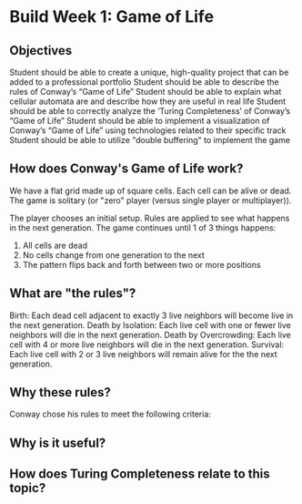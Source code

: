 # Build Week 1: Game of Life

## Objectives

Student should be able to create a unique, high-quality project that can be added to a professional portfolio
Student should be able to describe the rules of Conway’s “Game of Life”
Student should be able to explain what cellular automata are and describe how they are useful in real life
Student should be able to correctly analyze the ‘Turing Completeness’ of Conway’s “Game of Life”
Student should be able to implement a visualization of Conway’s “Game of Life” using technologies related to their specific track
Student should be able to utilize "double buffering" to implement the game

## How does Conway's Game of Life work?

We have a flat grid made up of square cells.
Each cell can be alive or dead. 
The game is solitary (or "zero" player (versus single player or multiplayer)).

The player chooses an initial setup. Rules are applied to see what happens in the next generation. The game continues until 1 of 3 things happens:
1) All cells are dead
2) No cells change from one generation to the next
3) The pattern flips back and forth between two or more positions

## What are "the rules"?

Birth: Each dead cell adjacent to exactly 3 live neighbors will become live in the next generation.
Death by Isolation: Each live cell with one or fewer live neighbors will die in the next generation.
Death by Overcrowding: Each live cell with 4 or more live neighbors will die in the next generation.
Survival:  Each live cell with 2 or 3 live neighbors will remain alive for the the next generation.

## Why these rules?

Conway chose his rules to meet the following criteria:

## Why is it useful?

## How does Turing Completeness relate to this topic?

